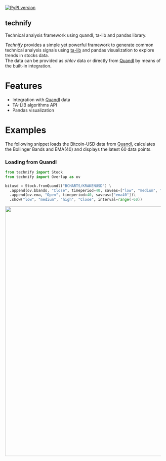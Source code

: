 [![PyPI version](https://badge.fury.io/py/technify.svg)](https://badge.fury.io/py/technify)
## technify
Technical analysis framework using quandl, ta-lib and pandas library.   

_Technify_ provides a simple yet powerful framework to generate common technical analysis signals using [ta-lib](https://github.com/mrjbq7/ta-lib) and pandas visualization to explore trends in stocks data.   
The data can be provided as _ohlcv_ data or directly from [Quandl](https://www.quandl.com/) by means of the built-in integration.

# Features
* Integration with [Quandl](https://www.quandl.com/) data
* TA-LIB algorithms API
* Pandas visualization

# Examples

The following snippet loads the Bitcoin-USD data from [Quandl](https://www.quandl.com/data/BCHARTS/KRAKENUSD-Bitcoin-Markets-krakenUSD), calculates the Bollinger Bands and EMA(40) and displays the latest 60 data points.

### Loading from Quandl
```python
from technify import Stock
from technify import Overlap as ov

bitusd = Stock.fromQuandl("BCHARTS/KRAKENUSD") \
  .append(ov.bbands, "Close", timeperiod=40, saveas=["low", "medium", "high"]) \
  .append(ov.ema, "Open", timeperiod=40, saveas=["ema40"])\
  .show("low", "medium", "high", "Close", interval=range(-60))
```

<img src="https://github.com/rubenafo/technify/blob/master/imgs/technify1.png" width="806">
